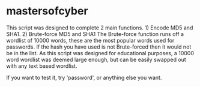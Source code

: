 # mastersofcyber

 This script was designed to complete 2 main functions. 1) Encode MD5 and SHA1. 2) Brute-force MD5 and SHA1
 The Brute-force function runs off a wordlist of 10000 words, these are the most popular words used for passwords.
 If the hash you have used is not Brute-forced then it would not be in the list. As this script was designed for
 educational purposes, a 10000 word wordlist was deemed large enough, but can be easily swapped out with any text
 based wordlist.

 If you want to test it, try 'password', or anything else you want.
